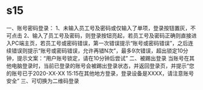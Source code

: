 # s15
一、账号密码登录：
1、未输入员工号及密码或仅输入了单项，登录按钮置灰，不可点击
2、输入了员工号及密码，则登录按钮亮起，若员工号及密码正确则直接进入PC端主页，若员工号或密码错误，第一次错误提示“账号或密码错误”，之后连续错误则提示“账号或密码错误，允许再错N次”，最多9次错误，超出锁定10分钟，提示文案：“用户账号锁定，请在10分钟后尝试”
二、被踢出登录
当账号在其他电脑登录时，当前已登录的账号会被踢出登录状态，并返回登录页，并提示“您的账号已于2020-XX-XX 15:15在其他地方登录，登录设备是XXXX，请注意账号安全”
三、可切换为二维码登录
